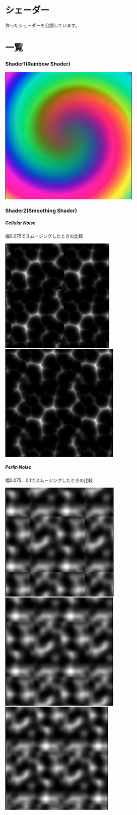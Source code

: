 # シェーダー
作ったシェーダーを公開しています。

# 一覧
### Shader1(Rainbow Shader)
![](videos/shader1.gif)

### Shader2(Smoothing Shader)
##### Cellular Noise
幅0.075でスムージングしたときの比較

![](videos/shader2_cellular_default.gif) ![](videos/shader2_cellular_smoothstep_0075.gif)

##### Perlin Noise

幅0.075、0.1でスムージングしたときの比較

![](videos/shader2_perlin_default.gif) ![](videos/shader2_perlin_smoothstep_0075.gif) ![](videos/shader2_perlin_smoothstep_01.gif)
